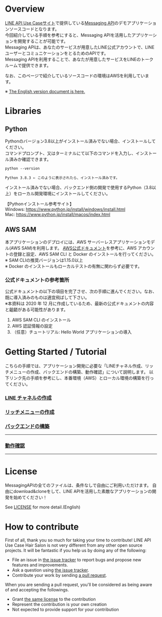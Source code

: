 # Overview
[LINE API Use Caseサイト](https://lineapiusecase.com/ja/top.html)で提供している[Messaging API](https://lineapiusecase.com/ja/api/msgapi.html)のデモアプリケーションソースコードとなります。    
今回紹介している手順を参考にすると、Messaging APIを活用したアプリケーションを開発することが可能です。  
Messaging APIは、あなたのサービスが用意したLINE公式アカウントで、LINEユーザーとコミュニケーションをとるためのAPIです。  
Messaging APIを利用することで、あなたが用意したサービスをLINEのトークルームで提供できます。  

なお、このページで紹介しているソースコードの環境はAWSを利用しています。  

※ [The English version document is here.](./docs/en/README_en.md)

# Libraries
## Python
Pythonのバージョン3.8以上がインストール済みでない場合、インストールしてください。  
コマンドプロンプト、又はターミナルにて以下のコマンドを入力し、インストール済みか確認できます。
```
python --version

Python 3.8.3 ← このように表示されたら、インストール済みです。
```

インストール済みでない場合、バックエンド側の開発で使用するPython（3.8以上）をローカル開発環境にインストールしてください。

【Pythonインストール参考サイト】  
Windows: https://www.python.jp/install/windows/install.html  
Mac: https://www.python.jp/install/macos/index.html

## AWS SAM
本アプリケーションのデプロイには、AWS サーバーレスアプリケーションモデル(AWS SAM)を利用します。
[AWS公式ドキュメント](https://docs.aws.amazon.com/ja_jp/serverless-application-model/latest/developerguide/serverless-sam-cli-install.html
)を参考に、AWS アカウントの登録と設定、AWS SAM CLI と Docker のインストールを行ってください。  
※ SAM CLIの推奨バージョンは1.15.0以上  
※ Docker のインストールもローカルテストの有無に関わらず必要です。

### 公式ドキュメントの参考箇所
公式ドキュメントの以下の項目を完了させ、次の手順に進んでください。なお、既に導入済みのものは適宜飛ばして下さい。  
※本資料は 2020 年 12 月に作成しているため、最新の公式ドキュメントの内容と齟齬がある可能性があります。

1. AWS SAM CLI のインストール
1. AWS 認証情報の設定
1. （任意）チュートリアル: Hello World アプリケーションの導入

# Getting Started / Tutorial
こちらの手順では、アプリケーション開発に必要な「LINEチャネル作成、リッチメニューの作成、バックエンドの構築、動作確認」について説明します。
以下リンク先の手順を参考にし、本番環境（AWS）とローカル環境の構築を行ってください。

### [LINE チャネルの作成](./docs/jp/liff-channel-create.md)
### [リッチメニューの作成](./docs/jp/richmenu-create.md)
### [バックエンドの構築](./docs/jp/back-end-construction.md)
***
### [動作確認](./docs/jp/validation.md)
***
# License
MessagingAPIの全てのファイルは、条件なしで自由にご利用いただけます。
自由にdownload&cloneをして、LINE APIを活用した素敵なアプリケーションの開発を始めてください！

See [LICENSE](LICENSE) for more detail.(English)

# How to contribute

First of all, thank you so much for taking your time to contribute! LINE API Use Case Hair Salon is not very different from any other open source projects. It will be fantastic if you help us by doing any of the following:

- File an issue in [the issue tracker](https://github.com/line/line-api-use-case-messaging-api/issues) to report bugs and propose new features and improvements.
- Ask a question using [the issue tracker](https://github.com/line/line-api-use-case-messaging-api/issues).
- Contribute your work by sending [a pull request](https://github.com/line/line-api-use-case-messaging-api/pulls).

When you are sending a pull request, you'll be considered as being aware of and accepting the followings.
- Grant [the same license](LICENSE) to the contribution
- Represent the contribution is your own creation
- Not expected to provide support for your contribution

